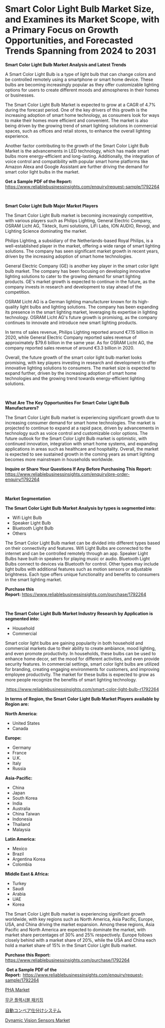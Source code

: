 <p><h1>Smart Color Light Bulb Market Size, and Examines its Market Scope, with a Primary Focus on Growth Opportunities, and Forecasted Trends Spanning from 2024 to 2031</h1></p><p><strong>Smart Color Light Bulb Market Analysis and Latest Trends</strong></p>
<p><p>A Smart Color Light Bulb is a type of light bulb that can change colors and be controlled remotely using a smartphone or smart home device. These bulbs are becoming increasingly popular as they offer customizable lighting options for users to create different moods and atmospheres in their homes or businesses.</p><p>The Smart Color Light Bulb Market is expected to grow at a CAGR of 4.7% during the forecast period. One of the key drivers of this growth is the increasing adoption of smart home technology, as consumers look for ways to make their homes more efficient and convenient. The market is also being driven by the growing trend of smart lighting solutions in commercial spaces, such as offices and retail stores, to enhance the overall lighting experience.</p><p>Another factor contributing to the growth of the Smart Color Light Bulb Market is the advancements in LED technology, which has made smart bulbs more energy-efficient and long-lasting. Additionally, the integration of voice control and compatibility with popular smart home platforms like Amazon Alexa and Google Assistant are further driving the demand for smart color light bulbs in the market.</p></p>
<p><strong>Get a Sample PDF of the Report:&nbsp;</strong> <a href="https://www.reliablebusinessinsights.com/enquiry/request-sample/1792264">https://www.reliablebusinessinsights.com/enquiry/request-sample/1792264</a></p>
<p>&nbsp;</p>
<p><strong>Smart Color Light Bulb Major Market Players</strong></p>
<p><p>The Smart Color Light Bulb market is becoming increasingly competitive, with various players such as Philips Lighting, General Electric Company, OSRAM Licht AG, Tikteck, Ilumi solutions, LiFi Labs, ION AUDIO, Revogi, and Lighting Science dominating the market. </p><p>Philips Lighting, a subsidiary of the Netherlands-based Royal Philips, is a well-established player in the market, offering a wide range of smart lighting solutions. The company has seen significant market growth in recent years, driven by the increasing adoption of smart home technologies. </p><p>General Electric Company (GE) is another key player in the smart color light bulb market. The company has been focusing on developing innovative lighting solutions to cater to the growing demand for smart lighting products. GE's market growth is expected to continue in the future, as the company invests in research and development to stay ahead of the competition. </p><p>OSRAM Licht AG is a German lighting manufacturer known for its high-quality light bulbs and lighting solutions. The company has been expanding its presence in the smart lighting market, leveraging its expertise in lighting technology. OSRAM Licht AG's future growth is promising, as the company continues to innovate and introduce new smart lighting products. </p><p>In terms of sales revenue, Philips Lighting reported around €7.15 billion in 2020, while General Electric Company reported sales revenue of approximately $79.6 billion in the same year. As for OSRAM Licht AG, the company reported sales revenue of around €3.3 billion in 2020. </p><p>Overall, the future growth of the smart color light bulb market looks promising, with key players investing in research and development to offer innovative lighting solutions to consumers. The market size is expected to expand further, driven by the increasing adoption of smart home technologies and the growing trend towards energy-efficient lighting solutions.</p></p>
<p>&nbsp;</p>
<p><strong>What Are The Key Opportunities For Smart Color Light Bulb Manufacturers?</strong></p>
<p><p>The Smart Color Light Bulb market is experiencing significant growth due to increasing consumer demand for smart home technologies. The market is projected to continue to expand at a rapid pace, driven by advancements in technology such as voice control and customizable color options. The future outlook for the Smart Color Light Bulb market is optimistic, with continued innovation, integration with smart home systems, and expanding applications in areas such as healthcare and hospitality. Overall, the market is expected to see sustained growth in the coming years as smart lighting becomes more mainstream in households worldwide.</p></p>
<p><strong>Inquire or Share Your Questions If Any Before Purchasing This Report:</strong> <a href="https://www.reliablebusinessinsights.com/enquiry/pre-order-enquiry/1792264">https://www.reliablebusinessinsights.com/enquiry/pre-order-enquiry/1792264</a></p>
<p>&nbsp;</p>
<p><strong>Market Segmentation</strong></p>
<p><strong>The Smart Color Light Bulb Market Analysis by types is segmented into:</strong></p>
<p><ul><li>Wifi Light Bulb</li><li>Speaker Light Bulb</li><li>Bluetooth Light Bulb</li><li>Others</li></ul></p>
<p><p>The Smart Color Light Bulb market can be divided into different types based on their connectivity and features. Wifi Light Bulbs are connected to the internet and can be controlled remotely through an app. Speaker Light Bulbs have built-in speakers for playing music or audio. Bluetooth Light Bulbs connect to devices via Bluetooth for control. Other types may include light bulbs with additional features such as motion sensors or adjustable brightness. Each type offers unique functionality and benefits to consumers in the smart lighting market.</p></p>
<p><strong>Purchase this Report:&nbsp;</strong><a href="https://www.reliablebusinessinsights.com/purchase/1792264">https://www.reliablebusinessinsights.com/purchase/1792264</a></p>
<p>&nbsp;</p>
<p><strong>The Smart Color Light Bulb Market Industry Research by Application is segmented into:</strong></p>
<p><ul><li>Household</li><li>Commercial</li></ul></p>
<p><p>Smart color light bulbs are gaining popularity in both household and commercial markets due to their ability to create ambiance, mood lighting, and even promote productivity. In households, these bulbs can be used to enhance home decor, set the mood for different activities, and even provide security features. In commercial settings, smart color light bulbs are utilized for branding, creating engaging environments for customers, and improving employee productivity. The market for these bulbs is expected to grow as more people recognize the benefits of smart lighting technology.</p></p>
<p><a href="https://www.reliablebusinessinsights.com/smart-color-light-bulb-r1792264">&nbsp;https://www.reliablebusinessinsights.com/smart-color-light-bulb-r1792264</a></p>
<p><strong>In terms of Region, the Smart Color Light Bulb Market Players available by Region are:</strong></p>
<p>
    <p> <strong> North America: </strong>
        <ul>
            <li>United States</li>
            <li>Canada</li>
        </ul>
        </p> 
    <p> <strong> Europe: </strong>
        <ul>
            <li>Germany</li>
            <li>France</li>
            <li>U.K.</li>
            <li>Italy</li>
            <li>Russia</li>
        </ul>
        </p> 
    <p> <strong> Asia-Pacific: </strong>
        <ul>
            <li>China</li>
            <li>Japan</li>
            <li>South Korea</li>
            <li>India</li>
            <li>Australia</li>
            <li>China Taiwan</li>
            <li>Indonesia</li>
            <li>Thailand</li>
            <li>Malaysia</li>
        </ul>
        </p> 
    <p> <strong> Latin America: </strong>
        <ul>
            <li>Mexico</li>
            <li>Brazil</li>
            <li>Argentina Korea</li>
            <li>Colombia</li>
        </ul>
        </p> 
    <p> <strong> Middle East & Africa: </strong>
        <ul>
            <li>Turkey</li>
            <li>Saudi</li>
            <li>Arabia</li>
            <li>UAE</li>
            <li>Korea</li>
        </ul>
    </p>
    </p>
<p><p>The Smart Color Light Bulb market is experiencing significant growth worldwide, with key regions such as North America, Asia Pacific, Europe, USA, and China driving the market expansion. Among these regions, Asia Pacific and North America are expected to dominate the market, with market share percentages of 30% and 25% respectively. Europe follows closely behind with a market share of 20%, while the USA and China each hold a market share of 15% in the Smart Color Light Bulb market.</p></p>
<p><strong>Purchase this Report: </strong><a href="https://www.reliablebusinessinsights.com/purchase/1792264">https://www.reliablebusinessinsights.com/purchase/1792264</a></p>
<p>&nbsp;<strong>Get a Sample PDF of the Report:&nbsp;&nbsp;</strong><a href="https://www.reliablebusinessinsights.com/enquiry/request-sample/1792264">https://www.reliablebusinessinsights.com/enquiry/request-sample/1792264</a></p>
<p><strong></strong></p>
<p><p><a href="https://www.linkedin.com/pulse/pha-market-offer-valuable-insights-size-share-trends-projections-mu7ne">PHA Market</a></p><p><a href="https://medium.com/@christianlarkinus/2024%EB%85%84%EB%B6%80%ED%84%B0-2031%EB%85%84%EA%B9%8C%EC%A7%80%EC%9D%98-%EA%B3%A0%ED%92%88%EC%A7%88-%EC%9C%A0%EC%97%B0%ED%95%9C-%ED%8F%AC%EC%9E%A5-%EC%8B%9C%EC%9E%A5-%EC%A0%90%EC%9C%A0%EC%9C%A8-%EB%B0%8F-%EA%B2%BD%EC%9F%81-%ED%92%8D%EA%B2%BD%EC%97%90-%EB%8C%80%ED%95%9C-%ED%86%B5%EC%B0%B0%EB%A0%A5-059a05306ef3">무균 플렉시블 패키징</a></p><p><a href="https://medium.com/@elishelacruz56456/%E8%87%AA%E5%8B%95%E3%82%B3%E3%83%B3%E3%83%99%E3%82%A2%E4%BB%95%E5%88%86%E3%81%91%E3%82%B7%E3%82%B9%E3%83%86%E3%83%A0%E5%B8%82%E5%A0%B4%E8%A6%8F%E6%A8%A1%E3%81%8A%E3%82%88%E3%81%B3%E3%82%B7%E3%82%A7%E3%82%A2%E5%88%86%E6%9E%90-%E6%88%90%E9%95%B7%E3%83%88%E3%83%AC%E3%83%B3%E3%83%89%E3%81%8A%E3%82%88%E3%81%B32024%E5%B9%B4-2031%E5%B9%B4%E3%81%AE%E4%BA%88%E6%B8%AC-5153d8be3d72">自動コンベア仕分けシステム</a></p><p><a href="https://www.linkedin.com/pulse/dynamic-vision-sensors-market-size-cagr-trends-2024-2030-amene">Dynamic Vision Sensors Market</a></p></p>